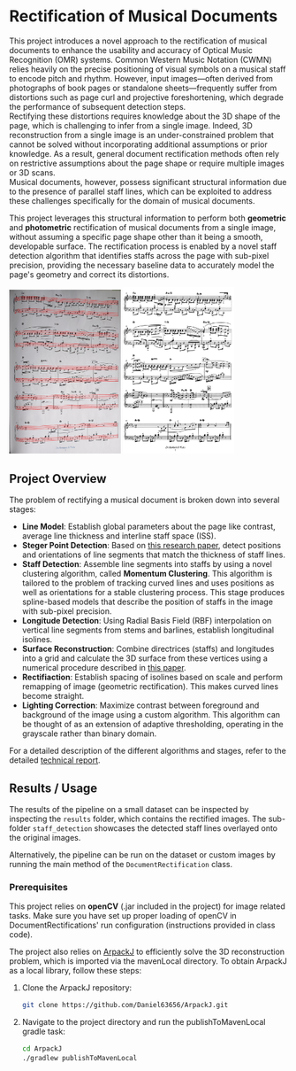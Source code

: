 # Rectification of Musical Documents

This project introduces a novel approach to the rectification of musical documents to enhance the usability and accuracy
of Optical Music Recognition (OMR) systems. Common Western Music Notation (CWMN) relies heavily on the precise positioning
of visual symbols on a musical staff to encode pitch and rhythm. However, input images—often derived from photographs of
book pages or standalone sheets—frequently suffer from distortions such as page curl and projective foreshortening, which
degrade the performance of subsequent detection steps.  
Rectifying these distortions requires knowledge about the 3D shape of the page, which is challenging to infer from a single
image. Indeed, 3D reconstruction from a single image is an under-constrained problem that cannot be solved without incorporating
additional assumptions or prior knowledge. As a result, general document rectification methods often rely on restrictive
assumptions about the page shape or require multiple images or 3D scans.  
Musical documents, however, possess significant structural information due to the presence of parallel staff lines, which
can be exploited to address these challenges specifically for the domain of musical documents.

This project leverages this structural information to perform both
**geometric** and **photometric** rectification of musical documents from a single image, without assuming a specific page
shape other than it being a smooth, developable surface. The rectification process is enabled by a novel staff detection
algorithm that identifies staffs across the page with sub-pixel precision, providing the necessary baseline data to
accurately model the page's geometry and correct its distortions.

<img src="results/staff_detection/20221202_145451.jpg" alt="Image 1" style="display:inline-block; width:40%;"/>
<img src="results/20221202_145451.jpg" alt="Image 1" style="display:inline-block; width:40%;"/>

## Project Overview

The problem of rectifying a musical document is broken down into several stages:
- **Line Model**: Establish global parameters about the page like contrast, average line thickness and interline staff space (ISS).
- **Steger Point Detection**: Based on [this research paper](https://ieeexplore.ieee.org/abstract/document/659930), detect positions and orientations of line segments that match the thickness of staff lines.
- **Staff Detection**: Assemble line segments into staffs by using a novel clustering algorithm, called **Momentum Clustering**. This algorithm is tailored to the problem of tracking curved lines and uses positions as well as orientations for a stable clustering process. This stage produces spline-based models that describe the position of staffs in the image with sub-pixel precision.
- **Longitude Detection**: Using Radial Basis Field (RBF) interpolation on vertical line segments from stems and barlines, establish longitudinal isolines.
- **Surface Reconstruction**: Combine directrices (staffs) and longitudes into a grid and calculate the 3D surface from these vertices using a numerical procedure described in [this paper](https://ieeexplore.ieee.org/abstract/document/5995540/).
- **Rectifiaction**: Establish spacing of isolines based on scale and perform remapping of image (geometric rectification). This makes curved lines become straight.
- **Lighting Correction**: Maximize contrast between foreground and background of the image using a custom algorithm. This algorithm can be thought of as an extension of adaptive thresholding, operating in the grayscale rather than binary domain.

For a detailed description of the different algorithms and stages, refer to the detailed [technical report](docs/Rectification_of_Curved_Musical_Documents.pdf).

## Results / Usage

The results of the pipeline on a small dataset can be inspected by inspecting the `results` folder, which contains the
rectified images. The sub-folder `staff_detection` showcases the detected staff lines overlayed onto the original images.

Alternatively, the pipeline can be run on the dataset or custom images by running the main method of the 
`DocumentRectification` class. 



### Prerequisites

This project relies on **openCV** (.jar included in the project) for image related tasks.
Make sure you have set up proper loading of openCV in DocumentRectifications' run configuration (instructions
provided in class code).

The project also relies on [ArpackJ](https://github.com/Daniel63656/ArpackJ)
to efficiently solve the 3D reconstruction problem, which is imported
via the mavenLocal directory. To obtain ArpackJ as a local library, follow these steps:

1. Clone the ArpackJ repository:
    ```bash
    git clone https://github.com/Daniel63656/ArpackJ.git
    ```

2. Navigate to the project directory and run the publishToMavenLocal gradle task:
    ```bash
    cd ArpackJ
    ./gradlew publishToMavenLocal
    ```
